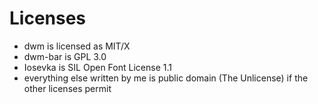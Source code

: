 # Licenses

- dwm is licensed as MIT/X
- dwm-bar is GPL 3.0
- Iosevka is SIL Open Font License 1.1
- everything else written by me is public domain (The Unlicense) if the other licenses permit
